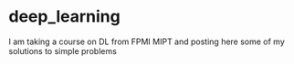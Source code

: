 # deep_learning

I am taking a course on DL from FPMI MIPT and posting here some of my solutions to simple problems
